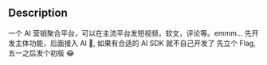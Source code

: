 ## Description

一个 AI 营销聚合平台，可以在主流平台发短视频，软文，评论等。emmm...
先开发主体功能，后面接入 AI 🤔, 如果有合适的 AI SDK 就不自己开发了
先立个 Flag, 五一之后发个初版 😂
